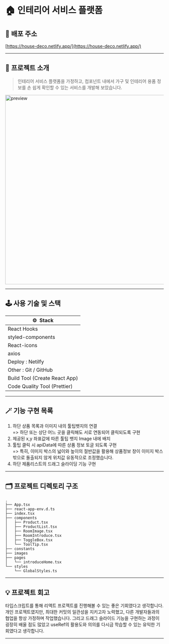 # 🏠 인테리어 서비스 플랫폼

## 🥑 배포 주소

[https://house-deco.netlify.app/](https://house-deco.netlify.app/)

---

## 💬 프로젝트 소개

> 인테리어 서비스 플랫폼을 가정하고, 컴포넌트 내에서 가구 및 인테리어 용품 정보를 손 쉽게 확인할 수 있는 서비스를 개발해 보았습니다.
<img width="600" alt="preview" src="https://user-images.githubusercontent.com/67448481/152417800-347de776-4ae7-4da6-afd7-7bdb503c3a09.png">

---

## 🕹 사용 기술 및 스택

| ⚙️  Stack                     |
| ----------------------------- |
| React Hooks                   |
| styled-components             |
| React-icons                   |
| axios                         |
| Deploy : Netilfy              |
| Other : Git / GitHub          |
| Build Tool (Create React App) |
| Code Quality Tool (Prettier)  |

---

## 🪄 기능 구현 목록

1. 하단 상품 목록과 이미지 내의 툴팁뱃지의 연결  
   => 하단 또는 상단 어느 곳을 클릭해도 서로 연동되어 클릭되도록 구현
2. 제공된 x,y 좌표값에 따른 툴팁 뱃지 Image 내에 배치
3. 툴팁 클릭 시 apiData에 따른 상품 정보 토글 되도록 구현  
   => 특히, 이미지 박스의 넓이와 높이의 절반값을 활용해 상품정보 창이 이미지 박스 밖으로 돌출되지 않게 위치값 유동적으로 조정했습니다.
4. 하단 제품리스트의 드래그 슬라이딩 기능 구현

---

## 🗂 프로젝트 디렉토리 구조

```shell
.
├── App.tsx
├── react-app-env.d.ts
├── index.tsx
├── components
│   ├── Product.tsx
│   ├── ProductList.tsx
│   ├── RoomImage.tsx
│   ├── RoomIntroduce.tsx
│   ├── ToggleBox.tsx
│   └── ToolTip.tsx
├── constants
├── images
├── pages
│   └── introduceHome.tsx
└── styles
    └── GlobalStyles.ts
```

---

## 💡 프로젝트 회고
타입스크립트를 통해 리액트 프로젝트를 진행해볼 수 있는 좋은 기회였다고 생각합니다. 개인 프로젝트였지만, 최대한 커밋의 일관성을 지키고자 노력했고, 다른 개발자들과의 협업을 항상 가정하며 작업했습니다. 그리고 드래그 슬라이드 기능을 구현하는 과정이 굉장히 배울 점도 많았고 useRef의 활용도와 의의를 다시금 학습할 수 있는 유익한 기회였다고 생각합니다.

---
